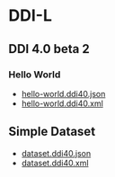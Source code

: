 # DDI-L

## DDI 4.0 beta 2

### Hello World
* [hello-world.ddi40.json](./instances/hello-world.ddi40.json)
* [hello-world.ddi40.xml](./instances/hello-world.ddi40.xml)

## Simple Dataset
* [dataset.ddi40.json](./instances/dataset.ddi40.json)
* [dataset.ddi40.xml](./instances/dataset.ddi40.xml)
